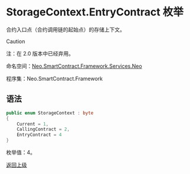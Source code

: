 # StorageContext.EntryContract 枚举

合约入口点（合约调用链的起始点）的存储上下文。

> [!Caution]
> 注：在 2.0 版本中已经弃用。

命名空间：[Neo.SmartContract.Framework.Services.Neo](../../neo.md)

程序集：Neo.SmartContract.Framework

## 语法

```c#
public enum StorageContext : byte
{
    Current = 1,
    CallingContract = 2,
    EntryContract = 4
}
```

枚举值：4。



[返回上级](../StorageContext.md)

